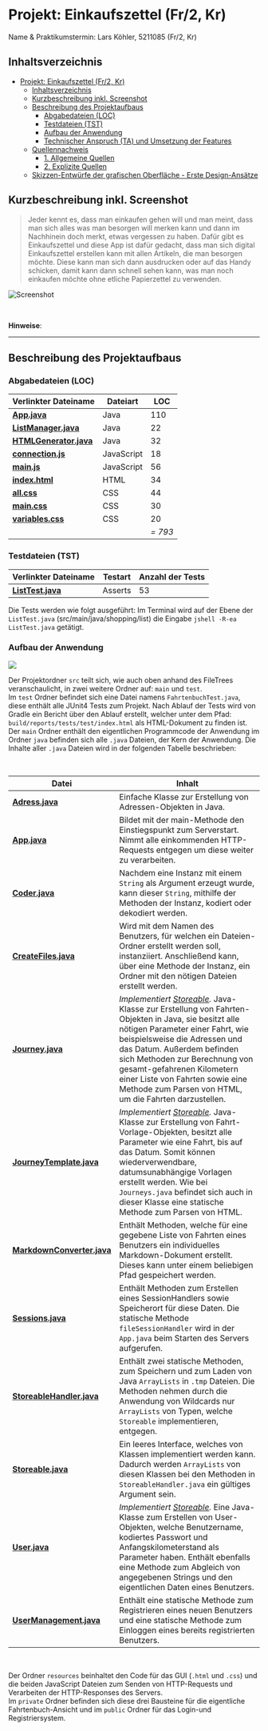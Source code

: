 # Projekt: Einkaufszettel (Fr/2, Kr)

Name & Praktikumstermin: Lars Köhler, 5211085 (Fr/2, Kr)


## Inhaltsverzeichnis

- [Projekt: Einkaufszettel (Fr/2, Kr)](#Projekt-Odos---Die-Fahrtenbuch-App-Fr1-Hb)
  - [Inhaltsverzeichnis](#Inhaltsverzeichnis)
  - [Kurzbeschreibung inkl. Screenshot](#Kurzbeschreibung-inkl-Screenshot)
  - [Beschreibung des Projektaufbaus](#Beschreibung-des-Projektaufbaus)
    - [Abgabedateien (LOC)](#Abgabedateien-LOC)
    - [Testdateien (TST)](#Testdateien-TST)
    - [Aufbau der Anwendung](#Aufbau-der-Anwendung)
    - [Technischer Anspruch (TA) und Umsetzung der Features](#Technischer-Anspruch-TA-und-Umsetzung-der-Features)
  - [Quellennachweis](#Quellennachweis)
    - [1. Allgemeine Quellen](#1-Allgemeine-Quellen)
    - [2. Explizite Quellen](#2-Explizite-Quellen)
  - [Skizzen-Entwürfe der grafischen Oberfläche - Erste Design-Ansätze](#Skizzen-Entw%C3%BCrfe-der-grafischen-Oberfl%C3%A4che---Erste-Design-Ans%C3%A4tze)



## Kurzbeschreibung inkl. Screenshot

> Jeder kennt es, dass man einkaufen gehen will und man meint, dass man sich alles was man besorgen will merken kann und dann im Nachhinein doch merkt, etwas vergessen zu haben.
Dafür gibt es Einkaufszettel und diese App ist dafür gedacht, dass man sich digital Einkaufszettel erstellen kann mit allen Artikeln, die man besorgen möchte.
Diese kann man sich dann ausdrucken oder auf das Handy schicken, damit kann dann schnell sehen kann, was man noch einkaufen möchte ohne etliche Papierzettel zu verwenden.




![Screenshot](InActionCollage.jpg)

<br> 

**Hinweise**: 


---



## Beschreibung des Projektaufbaus

### Abgabedateien (LOC)

Verlinkter Dateiname | Dateiart | LOC
---------------------|----------|-----
**[App.java](src/main/java/pack/App.java)** | Java | 110
**[ListManager.java](src/main/java/pack/User.java)** | Java | 22
**[HTMLGenerator.java](src/main/java/pack/UserManagement.java)** | Java | 32
**[connection.js](src/main/resources/public/indexscript.js)** | JavaScript | 18
**[main.js](src/main/resources/private/fahrtenbuchscript.js)** | JavaScript | 56
**[index.html](src/main/resources/public/index.html)** | HTML | 34
**[all.css](src/main/resources/public/indexstyles.css)** | CSS | 44
**[main.css](src/main/resources/private/fahrtenbuchstyles.css)** | CSS | 30
**[variables.css](src/main/resources/public/hintergrundIndex.jpg)** | CSS | 20
 <br> | <br> | *= 793* 


### Testdateien (TST)

Verlinkter Dateiname | Testart | Anzahl der Tests
---------------------|---------|-----------------
**[ListTest.java](src/test/java/FahrtenbuchTest.java)** | Asserts | 53

Die Tests werden wie folgt ausgeführt: Im Terminal wird auf der Ebene der `ListTest.java` (src/main/java/shopping/list) die Eingabe `jshell -R-ea ListTest.java` getätigt.



### Aufbau der Anwendung 

![](FileTree.png)

Der Projektordner `src` teilt sich, wie auch oben anhand des FileTrees veranschaulicht,
in zwei weitere Ordner auf: `main` und `test`. <br> Im `test` Ordner befindet sich eine Datei namens `FahrtenbuchTest.java`, diese enthält alle JUnit4 Tests zum Projekt. Nach Ablauf der Tests wird von Gradle ein Bericht über den Ablauf erstellt, welcher unter dem Pfad: `build/reports/tests/test/index.html` als HTML-Dokument zu finden ist. <br>
Der `main` Ordner enthält den eigentlichen Programmcode der Anwendung im Ordner `java` befinden sich alle `.java` Dateien, der Kern der Anwendung. Die Inhalte aller `.java` Dateien wird in der folgenden Tabelle beschrieben:

<br>


| Datei | Inhalt |
| ----- | ----- |
**[Adress.java](src/main/java/pack/Adress.java)** | Einfache Klasse zur Erstellung von Adressen-Objekten in Java. 
**[App.java](src/main/java/pack/App.java)** | Bildet mit der main-Methode den Einstiegspunkt zum Serverstart. <br>Nimmt alle einkommenden HTTP-Requests entgegen um diese weiter zu verarbeiten.
**[Coder.java](src/main/java/pack/Coder.java)** | Nachdem eine Instanz mit einem `String` als Argument erzeugt wurde, kann dieser `String`, mithilfe der Methoden der Instanz, kodiert oder dekodiert werden.
**[CreateFiles.java](src/main/java/pack/CreateFiles.java)** | Wird mit dem Namen des Benutzers, für welchen ein Dateien-Ordner erstellt werden soll, instanziiert. Anschließend kann, über eine Methode der Instanz, ein Ordner mit den nötigen Dateien erstellt werden.
**[Journey.java](src/main/java/pack/Journey.java)** | *Implementiert [Storeable](src/main/java/pack/Storeable.java).*  Java-Klasse zur Erstellung von Fahrten-Objekten in Java, sie besitzt alle nötigen Parameter einer Fahrt, wie beispielsweise die Adressen und das Datum. Außerdem befinden sich Methoden zur Berechnung von gesamt-gefahrenen Kilometern einer Liste von Fahrten sowie eine Methode zum Parsen von HTML, um die Fahrten darzustellen.
**[JourneyTemplate.java](src/main/java/pack/JourneyTemplate.java)** | *Implementiert [Storeable](src/main/java/pack/Storeable.java).*  Java-Klasse zur Erstellung von Fahrt-Vorlage-Objekten, besitzt alle Parameter wie eine Fahrt, bis auf das Datum. Somit können wiederverwendbare, datumsunabhängige Vorlagen erstellt werden. Wie bei `Journeys.java` befindet sich auch in dieser Klasse eine statische Methode zum Parsen von HTML.
**[MarkdownConverter.java](src/main/java/pack/MarkdownConverter.java)** | Enthält Methoden, welche für eine gegebene Liste von Fahrten eines Benutzers ein individuelles Markdown-Dokument erstellt. Dieses kann unter einem beliebigen Pfad gespeichert werden.
**[Sessions.java](src/main/java/pack/Sessions.java)** | Enthält Methoden zum Erstellen eines SessionHandlers sowie Speicherort für diese Daten. Die statische Methode `fileSessionHandler` wird in der `App.java` beim Starten des Servers aufgerufen.
**[StoreableHandler.java](src/main/java/pack/StoreableHandler.java)** | Enthält zwei statische Methoden, zum Speichern und zum Laden von Java `ArrayLists` in `.tmp` Dateien. Die Methoden nehmen durch die Anwendung von Wildcards nur `ArrayLists` von Typen, welche `Storeable` implementieren, entgegen.
**[Storeable.java](src/main/java/pack/Storeable.java)** | Ein leeres Interface, welches von Klassen implementiert werden kann. Dadurch werden `ArrayLists` von diesen Klassen bei den Methoden in `StoreableHandler.java` ein gültiges Argument sein.
**[User.java](src/main/java/pack/User.java)** | *Implementiert [Storeable](src/main/java/pack/Storeable.java).* Eine Java-Klasse zum Erstellen von User-Objekten, welche Benutzername, kodiertes Passwort und Anfangskilometerstand als Parameter haben. Enthält ebenfalls eine Methode zum Abgleich von angegebenen Strings und den eigentlichen Daten eines Benutzers.
**[UserManagement.java](src/main/java/pack/UserManagement.java)** | Enthält eine statische Methode zum Registrieren eines neuen Benutzers und eine statische Methode zum Einloggen eines bereits registrierten Benutzers.

<br> 

Der Ordner `resources` beinhaltet den Code für das GUI (`.html` und `.css`) und die beiden JavaScript Dateien zum Senden von HTTP-Requests und Verarbeiten der HTTP-Responses des Servers. <br>
Im `private` Ordner befinden sich diese drei Bausteine für die eigentliche Fahrtenbuch-Ansicht und im `public` Ordner für das Login-und Registriersystem.



